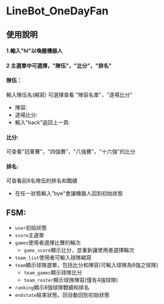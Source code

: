 # LineBot_OneDayFan
###
## 使用說明
#### 1.輸入"hi"以喚醒機器人
#### 2 主選單中可選擇，"隊伍"，"比分"，"排名"
#### 隊伍：
輸入隊伍名(縮寫)
可選擇查看 "陣容名單"，"逐場比分"
* 陣容:
* 逐場比分:
* 輸入"back"返回上一頁:
#### 比分:
可查看"冠軍賽"，"四強賽"，"八強賽"，"十六強"的比分
#### 排名:
可查看前8名隊伍的排名和戰績
* 在任一狀態輸入"bye"會讓機器人回到初始狀態
## FSM:
* `user`初始狀態
* `score`主選單
* `games`使用者選擇比賽的輪次
  * `game_score`顯示比分，並重新讓使用者選擇輪次
* `team_list`使用者可輸入球隊縮寫
* `team`顯示球隊選單，包括比分和陣容(可輸入球隊為8強之球隊)
  * `team_games`顯示球隊比分
  * `team_roster`顯示球隊陣容(僅有4強球隊)
* `ranking`顯示8強球隊戰績和排名
* `endstate`結束狀態，回自動回到初始狀態
